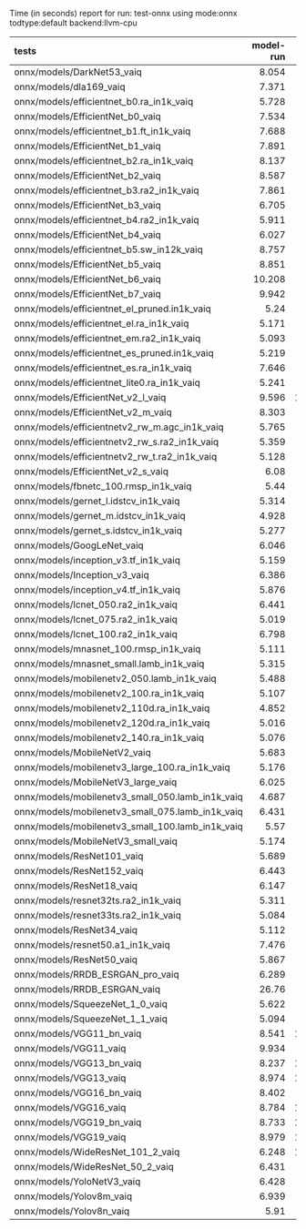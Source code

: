 Time (in seconds) report for run: test-onnx using mode:onnx todtype:default backend:llvm-cpu

| tests                                            |   model-run |   onnx-import |   torch-mlir |   iree-compile |   inference |
|:-------------------------------------------------|------------:|--------------:|-------------:|---------------:|------------:|
| onnx/models/DarkNet53_vaiq                       |       8.054 |         4.716 |            0 |         18.479 |       1.919 |
| onnx/models/dla169_vaiq                          |       7.371 |         2.411 |            0 |         34.238 |       2.75  |
| onnx/models/efficientnet_b0.ra_in1k_vaiq         |       5.728 |         1.157 |            0 |         30.722 |       0.809 |
| onnx/models/EfficientNet_b0_vaiq                 |       7.534 |         1.243 |            0 |         37.363 |       0.693 |
| onnx/models/efficientnet_b1.ft_in1k_vaiq         |       7.688 |         0     |            0 |          0     |       0     |
| onnx/models/EfficientNet_b1_vaiq                 |       7.891 |         1.715 |            0 |         51.361 |       1.11  |
| onnx/models/efficientnet_b2.ra_in1k_vaiq         |       8.137 |         0     |            0 |          0     |       0     |
| onnx/models/EfficientNet_b2_vaiq                 |       8.587 |         2.117 |            0 |         41.608 |       0.888 |
| onnx/models/efficientnet_b3.ra2_in1k_vaiq        |       7.861 |         0     |            0 |          0     |       0     |
| onnx/models/EfficientNet_b3_vaiq                 |       6.705 |         1.806 |            0 |         44.78  |       1.19  |
| onnx/models/efficientnet_b4.ra2_in1k_vaiq        |       5.911 |         0     |            0 |          0     |       0     |
| onnx/models/EfficientNet_b4_vaiq                 |       6.027 |         2.496 |            0 |         53.519 |       1.651 |
| onnx/models/efficientnet_b5.sw_in12k_vaiq        |       8.757 |         6.551 |            0 |         66.007 |       3.051 |
| onnx/models/EfficientNet_b5_vaiq                 |       8.851 |         3.477 |            0 |         61.346 |       3.243 |
| onnx/models/EfficientNet_b6_vaiq                 |      10.208 |         5.469 |            0 |         64.578 |       4.449 |
| onnx/models/EfficientNet_b7_vaiq                 |       9.942 |         6.419 |            0 |         74.352 |       6.228 |
| onnx/models/efficientnet_el_pruned.in1k_vaiq     |       5.24  |         0.974 |            0 |         19.927 |       1.305 |
| onnx/models/efficientnet_el.ra_in1k_vaiq         |       5.171 |         2.289 |            0 |         18.517 |       1.093 |
| onnx/models/efficientnet_em.ra2_in1k_vaiq        |       5.093 |         0.854 |            0 |         20.408 |       0.851 |
| onnx/models/efficientnet_es_pruned.in1k_vaiq     |       5.219 |         0.872 |            0 |         16.94  |       0.586 |
| onnx/models/efficientnet_es.ra_in1k_vaiq         |       7.646 |         0.913 |            0 |         18.137 |       0.538 |
| onnx/models/efficientnet_lite0.ra_in1k_vaiq      |       5.241 |         1.056 |            0 |         17.897 |       0.455 |
| onnx/models/EfficientNet_v2_l_vaiq               |       9.596 |        10.622 |            0 |         76.326 |       7.527 |
| onnx/models/EfficientNet_v2_m_vaiq               |       8.303 |         5.461 |            0 |         65.243 |       4.176 |
| onnx/models/efficientnetv2_rw_m.agc_in1k_vaiq    |       5.765 |         0     |            0 |          0     |       0     |
| onnx/models/efficientnetv2_rw_s.ra2_in1k_vaiq    |       5.359 |         0     |            0 |          0     |       0     |
| onnx/models/efficientnetv2_rw_t.ra2_in1k_vaiq    |       5.128 |         1.457 |            0 |         40.009 |       1.353 |
| onnx/models/EfficientNet_v2_s_vaiq               |       6.08  |         2.826 |            0 |         48.557 |       2.283 |
| onnx/models/fbnetc_100.rmsp_in1k_vaiq            |       5.44  |         0.846 |            0 |         22.704 |       0.696 |
| onnx/models/gernet_l.idstcv_in1k_vaiq            |       5.314 |         1.438 |            0 |         17.867 |       0.885 |
| onnx/models/gernet_m.idstcv_in1k_vaiq            |       4.928 |         1.482 |            0 |         14.045 |       0.808 |
| onnx/models/gernet_s.idstcv_in1k_vaiq            |       5.277 |         1.24  |            0 |         16.937 |       0.509 |
| onnx/models/GoogLeNet_vaiq                       |       6.046 |         1.142 |            0 |         21.777 |       0.2   |
| onnx/models/inception_v3.tf_in1k_vaiq            |       5.159 |         3.254 |            0 |         17.255 |       1.227 |
| onnx/models/Inception_v3_vaiq                    |       6.386 |         2.873 |            0 |         35.922 |       1.821 |
| onnx/models/inception_v4.tf_in1k_vaiq            |       5.876 |         4.984 |            0 |         42.223 |       2.566 |
| onnx/models/lcnet_050.ra2_in1k_vaiq              |       6.441 |         0.831 |            0 |         16.543 |       0.671 |
| onnx/models/lcnet_075.ra2_in1k_vaiq              |       5.019 |         0.724 |            0 |         16.024 |       0.373 |
| onnx/models/lcnet_100.ra2_in1k_vaiq              |       6.798 |         0.682 |            0 |         15.08  |       0.382 |
| onnx/models/mnasnet_100.rmsp_in1k_vaiq           |       5.111 |         0.769 |            0 |         20.891 |       0.691 |
| onnx/models/mnasnet_small.lamb_in1k_vaiq         |       5.315 |         0.862 |            0 |         22.523 |       0.55  |
| onnx/models/mobilenetv2_050.lamb_in1k_vaiq       |       5.488 |         0.741 |            0 |         19.181 |       0.64  |
| onnx/models/mobilenetv2_100.ra_in1k_vaiq         |       5.107 |         0.716 |            0 |         17.937 |       0.436 |
| onnx/models/mobilenetv2_110d.ra_in1k_vaiq        |       4.852 |         0.891 |            0 |         20.743 |       0.582 |
| onnx/models/mobilenetv2_120d.ra_in1k_vaiq        |       5.016 |         0.869 |            0 |         21.325 |       0.942 |
| onnx/models/mobilenetv2_140.ra_in1k_vaiq         |       5.076 |         0.895 |            0 |         18.796 |       0.575 |
| onnx/models/MobileNetV2_vaiq                     |       5.683 |         1.04  |            0 |         21.171 |       0.419 |
| onnx/models/mobilenetv3_large_100.ra_in1k_vaiq   |       5.176 |         0.978 |            0 |         26.226 |       0.556 |
| onnx/models/MobileNetV3_large_vaiq               |       6.025 |         1.17  |            0 |         27.409 |       0.134 |
| onnx/models/mobilenetv3_small_050.lamb_in1k_vaiq |       4.687 |         0.953 |            0 |         22.279 |       0.481 |
| onnx/models/mobilenetv3_small_075.lamb_in1k_vaiq |       6.431 |         1.08  |            0 |         21.907 |       0.42  |
| onnx/models/mobilenetv3_small_100.lamb_in1k_vaiq |       5.57  |         0.884 |            0 |         21.575 |       0.558 |
| onnx/models/MobileNetV3_small_vaiq               |       5.174 |         0.949 |            0 |         26.745 |       0.141 |
| onnx/models/ResNet101_vaiq                       |       5.689 |         4.34  |            0 |         25.321 |       1.596 |
| onnx/models/ResNet152_vaiq                       |       6.443 |         5.696 |            0 |         31.104 |       2.134 |
| onnx/models/ResNet18_vaiq                        |       6.147 |         1.841 |            0 |          9.665 |       0.461 |
| onnx/models/resnet32ts.ra2_in1k_vaiq             |       5.311 |         0     |            0 |          0     |       0     |
| onnx/models/resnet33ts.ra2_in1k_vaiq             |       5.084 |         0     |            0 |          0     |       0     |
| onnx/models/ResNet34_vaiq                        |       5.112 |         2.934 |            0 |         11.424 |       0.709 |
| onnx/models/resnet50.a1_in1k_vaiq                |       7.476 |         3.305 |            0 |         15.459 |       0.77  |
| onnx/models/ResNet50_vaiq                        |       5.867 |         3.002 |            0 |         14.36  |       1.047 |
| onnx/models/RRDB_ESRGAN_pro_vaiq                 |       6.289 |         0     |            0 |          0     |       0     |
| onnx/models/RRDB_ESRGAN_vaiq                     |      26.76  |         5.691 |            0 |         52.844 |     121.835 |
| onnx/models/SqueezeNet_1_0_vaiq                  |       5.622 |         0.711 |            0 |         13.112 |       0.384 |
| onnx/models/SqueezeNet_1_1_vaiq                  |       5.094 |         0.708 |            0 |         11.514 |       0.323 |
| onnx/models/VGG11_bn_vaiq                        |       8.541 |        12.732 |            0 |         11.194 |       1.193 |
| onnx/models/VGG11_vaiq                           |       9.934 |        12.01  |            0 |         10.66  |       1.202 |
| onnx/models/VGG13_bn_vaiq                        |       8.237 |        13.732 |            0 |         11.069 |       1.524 |
| onnx/models/VGG13_vaiq                           |       8.974 |        15.242 |            0 |         12.636 |       1.523 |
| onnx/models/VGG16_bn_vaiq                        |       8.402 |        17.16  |            0 |         11.931 |       2.102 |
| onnx/models/VGG16_vaiq                           |       8.784 |        15.011 |            0 |         12.645 |       2.087 |
| onnx/models/VGG19_bn_vaiq                        |       8.733 |        16.886 |            0 |         12.653 |       2.511 |
| onnx/models/VGG19_vaiq                           |       8.979 |        16.226 |            0 |         11.917 |       3.077 |
| onnx/models/WideResNet_101_2_vaiq                |       6.248 |        11.054 |            0 |         24.975 |       3.777 |
| onnx/models/WideResNet_50_2_vaiq                 |       6.431 |         7.73  |            0 |         15.902 |       2.189 |
| onnx/models/YoloNetV3_vaiq                       |       6.428 |         6.735 |            0 |         22.713 |       4.758 |
| onnx/models/Yolov8m_vaiq                         |       6.939 |         4.377 |            0 |         26.597 |       3.954 |
| onnx/models/Yolov8n_vaiq                         |       5.91  |         1.379 |            0 |         21.457 |       1.015 |
